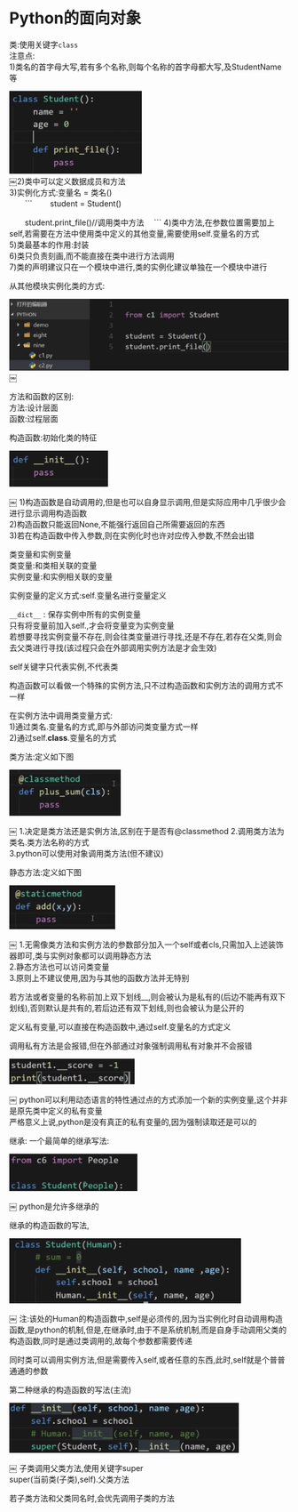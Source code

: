 # Python的面向对象

类:使用关键字`class`</br>
注意点:</br>
1)类名的首字母大写,若有多个名称,则每个名称的首字母都大写,及StudentName等

![1-1](Snip20180302_25.png)</br>
￼2)类中可以定义数据成员和方法</br>
3)实例化方式:变量名 = 类名()</br>
　　```
　　student = Student()
  
　　student.print_file()//调用类中方法
  　```
4)类中方法,在参数位置需要加上self,若需要在方法中使用类中定义的其他变量,需要使用self.变量名的方式</br>
5)类最基本的作用:封装</br>
6)类只负责刻画,而不能直接在类中进行方法调用</br>
7)类的声明建议只在一个模块中进行,类的实例化建议单独在一个模块中进行</br>

从其他模块实例化类的方式:

![1-2](Snip20180302_26.png)
￼


方法和函数的区别:</br>
方法:设计层面</br>
函数:过程层面

构造函数:初始化类的特征

![1-3](Snip20180302_27.png)

￼
1)构造函数是自动调用的,但是也可以自身显示调用,但是实际应用中几乎很少会进行显示调用构造函数</br>
2)构造函数只能返回None,不能强行返回自己所需要返回的东西</br>
3)若在构造函数中传入参数,则在实例化时也许对应传入参数,不然会出错

类变量和实例变量</br>
类变量:和类相关联的变量</br>
实例变量:和实例相关联的变量</br>

实例变量的定义方式:self.变量名进行变量定义

`__dict__` : 保存实例中所有的实例变量</br>
只有将变量前加入self.,才会将变量变为实例变量</br>
若想要寻找实例变量不存在,则会往类变量进行寻找,还是不存在,若存在父类,则会去父类进行寻找(该过程只会在外部调用实例方法是才会生效)</br>

self关键字只代表实例,不代表类

构造函数可以看做一个特殊的实例方法,只不过构造函数和实例方法的调用方式不一样

在实例方法中调用类变量方式:</br>
1)通过类名.变量名的方式,即与外部访问类变量方式一样</br>
2)通过self.__class__.变量名的方式

类方法:定义如下图

![1-4](Snip20180302_28.png)

￼
1.决定是类方法还是实例方法,区别在于是否有@classmethod
2.调用类方法为类名.类方法名称的方式  
3.python可以使用对象调用类方法(但不建议)

静态方法:定义如下图

![1-5](Snip20180302_29.png)

￼
1.无需像类方法和实例方法的参数部分加入一个self或者cls,只需加入上述装饰器即可,类与实例对象都可以调用静态方法</br>
2.静态方法也可以访问类变量</br>
3.原则上不建议使用,因为与其他的函数方法并无特别</br>

若方法或者变量的名称前加上双下划线__,则会被认为是私有的(后边不能再有双下划线),否则默认是共有的,若后边还有双下划线,则也会被认为是公开的

定义私有变量,可以直接在构造函数中,通过self.变量名的方式定义

调用私有方法是会报错,但在外部通过对象强制调用私有对象并不会报错

![1-6](Snip20180302_30.png)

￼
python可以利用动态语言的特性通过点的方式添加一个新的实例变量,这个并非是原先类中定义的私有变量</br>
严格意义上说,python是没有真正的私有变量的,因为强制读取还是可以的

继承:
一个最简单的继承写法:

![1-7](Snip20180302_31.png)

￼
python是允许多继承的

继承的构造函数的写法,

![1-8](Snip20180302_34.png)

￼
注:该处的Human的构造函数中,self是必须传的,因为当实例化时自动调用构造函数,是python的机制,但是,在继承时,由于不是系统机制,而是自身手动调用父类的构造函数,同时是通过类调用的,故每个参数都需要传递

同时类可以调用实例方法,但是需要传入self,或者任意的东西,此时,self就是个普普通通的参数

第二种继承的构造函数的写法(主流)

![1-10](Snip20180302_35.png)

￼
子类调用父类方法,使用关键字super</br>
super(当前类(子类),self).父类方法

若子类方法和父类同名时,会优先调用子类的方法
